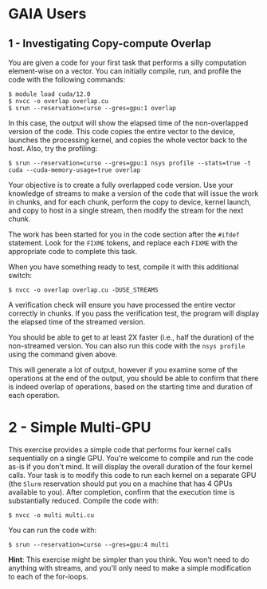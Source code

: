 
# GAIA Users
## 1 - Investigating Copy-compute Overlap

You are given a code for your first task that performs a silly computation element-wise on a vector.  You can initially compile, run, and profile the code with the following commands:

```
$ module load cuda/12.0
$ nvcc -o overlap overlap.cu
$ srun --reservation=curso --gres=gpu:1 overlap 
```

In this case, the output will show the elapsed time of the non-overlapped version of the code. This code copies the entire vector to the device, launches the processing kernel, and copies the whole vector back to the host. Also, try the profiling:

```
$ srun --reservation=curso --gres=gpu:1 nsys profile --stats=true -t cuda --cuda-memory-usage=true overlap
```

Your objective is to create a fully overlapped code version. Use your knowledge of streams to make a version of the code that will issue the work in chunks, and for each chunk, perform the copy to device, kernel launch, and copy to host in a single stream, then modify the stream for the next chunk.

The work has been started for you in the code section after the `#ifdef` statement. Look for the `FIXME` tokens, and replace each `FIXME` with the appropriate code to complete this task.

When you have something ready to test, compile it with this additional switch:

```
$ nvcc -o overlap overlap.cu -DUSE_STREAMS
```

A verification check will ensure you have processed the entire vector correctly in chunks. If you pass the verification test, the program will display the elapsed time of the streamed version. 

You should be able to get to at least 2X faster (i.e., half the duration) of the non-streamed version. You can also run this code with the `nsys profile` using the command given above.  

This will generate a lot of output, however if you examine some of the operations at the end of the output, you should be able to confirm that there is indeed overlap of operations, based on the starting time and duration of each operation.

# 2 - Simple Multi-GPU

This exercise provides a simple code that performs four kernel calls sequentially on a single GPU. You're welcome to compile and run the code as-is if you don't mind. It will display the overall duration of the four kernel calls. Your task is to modify this code to run each kernel on a separate GPU (the `Slurm` reservation should put you on a machine that has 4 GPUs available to you).  After completion, confirm that the execution time is substantially reduced. Compile the code with:

```
$ nvcc -o multi multi.cu
```

You can run the code with:

```
$ srun --reservation=curso --gres=gpu:4 multi
```

**Hint**: This exercise might be simpler than you think. You won't need to do anything with streams, and you'll only need to make a simple modification to each of the for-loops.
